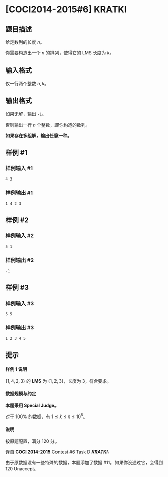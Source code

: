 # [COCI2014-2015#6] KRATKI

## 题目描述

给定数列的长度 $n$。

你需要构造出一个 $n$ 的排列，使得它的 LMS 长度为 $k$。

## 输入格式

仅一行两个整数 $n,k$。

## 输出格式

如果无解，输出 $\texttt{-1}$。

否则输出一行 $n$ 个整数，即你构造的数列。

**如果存在多组解，输出任意一种。**

## 样例 #1

### 样例输入 #1
```
4 3
```

### 样例输出 #1

```
1 4 2 3
```

## 样例 #2

### 样例输入 #2
```
5 1
```

### 样例输出 #2

```
-1
```

## 样例 #3

### 样例输入 #3
```
5 5
```

### 样例输出 #3

```
1 2 3 4 5
```

## 提示

#### 样例 1 说明

$\{1,4,2,3\}$ 的 **LMS** 为 $\{1,2,3\}$，长度为 $3$，符合要求。

#### 数据规模与约定

**本题采用 Special Judge。**

对于 $100\%$ 的数据，有 $1\le k\le n\le 10^6$。

#### 说明

按原题配置，满分 120 分。

译自 **[COCI 2014-2015](https://hsin.hr/coci/archive/2014_2015/)** [Contest #6](https://hsin.hr/coci/archive/2014_2015/contest6_tasks.pdf) Task D _**KRATKI**_。

由于原数据没有一些特殊的数据，本题添加了数据 #11。如果你没通过它，会得到 120 Unaccept。
